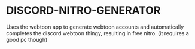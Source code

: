 # DISCORD-NITRO-GENERATOR
Uses the webtoon app to generate webtoon accounts and automatically completes the discord webtoon thingy, resulting in free nitro. (it requires a good pc though)
